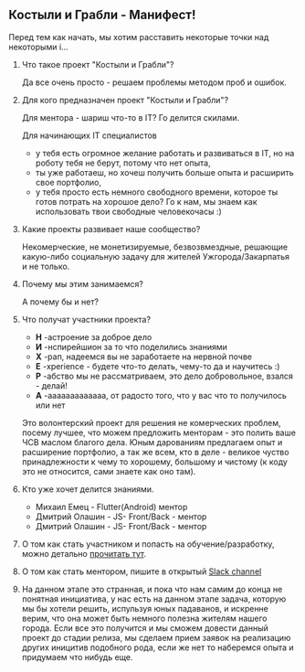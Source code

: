 ## Костыли и Грабли -  Манифест!

Перед тем как начать, мы хотим расставить некоторые точки над некоторыми i...

1. Что такое проект "Костыли и Грабли"? 
    
    Да все очень просто - решаем проблемы методом проб и ошибок.

2. Для кого предназначен проект "Костыли и Грабли"?

    Для ментора - шариш что-то в IT? Го делится скилами.
    
    Для начинающих IT специалистов 
    - у тебя есть огромное желание работать и развиваться в IT, но на роботу тебя не берут, потому что нет опыта,
    - ты уже работаеш, но хочеш получить больше опыта и расширить свое портфолио, 
    - у тебя просто есть немного свободного времени, которое ты готов потрать на хорошое дело? 
Го к нам, мы знаем как использовать твои свободные человекочасы :)

3. Какие проекты развивает наше сообщество?

    Некомерческие, не монетизируемые, безвозвмездные, решающие какую-либо социальную задачу для жителей Ужгорода/Закарпатья и не только. 

4. Почему мы этим занимаемся?

    А почему бы и нет?

5. Что получат участники проекта?
    * **Н** -астроение за доброе дело
    * **И** -нспирейшион за то что поделились знаниями
    * **Х** -рап, надеемся вы не заработаете на нервной почве
    * **Е** -xperience - будете что-то делать, чему-то да и научитесь :)
    * **Р** -абство мы не рассматриваем, это дело добровольное, взался - делай!
    * **А** -ааааааааааааа, от радосто того, что у вас что то получилось или нет

    Это волонтерский проект для решения не комерческих проблем, посему лучшее, что можем предложить менторам - это полить ваше ЧСВ маслом благого дела. Юным дарованиям предлагаем опыт и расширение портфолио, а так же всем, кто в деле - великое чуство принадлежности к чему то хорошему, большому и чистому (к коду это не относится, сами знаете как оно там).    

6. Кто уже хочет делится знаниями.
    - Михаил Емец - Flutter(Android) ментор
    - Дмитрий Олашин - JS- Front/Back - ментор
    - Дмитрий Олашин - JS- Front/Back - ментор

7. О том как стать участником и попасть на обучение/разработку, можно детально [прочитать тут](http://crutch-and-rake.github.io/docs/test_description). 
8. О том как стать ментором, пишите в открытый [Slack channel](https://app.slack.com/client/TDYTCTBK9/C0143EPU7C4)
9. На данном этапе это странная, и пока что нам самим до конца не понятная инициатива, у нас есть на данном этапе задача, которую мы бы хотели решить, испульзуя юных падаванов, и искренне верим, что она может быть немного полезна жителям нашего города. Если все это получится и мы сможем довести данный проект до стадии релиза, мы сделаем прием заявок на реализацию других иницитив подобного рода, если же нет то наберемся опыта и придумаем что нибудь еще.
